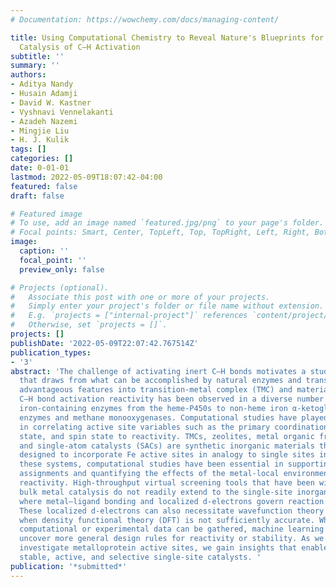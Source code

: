 ```yaml
---
# Documentation: https://wowchemy.com/docs/managing-content/

title: Using Computational Chemistry to Reveal Nature's Blueprints for Single-Site
  Catalysis of C–H Activation
subtitle: ''
summary: ''
authors:
- Aditya Nandy
- Husain Adamji
- David W. Kastner
- Vyshnavi Vennelakanti
- Azadeh Nazemi
- Mingjie Liu
- H. J. Kulik
tags: []
categories: []
date: 0-01-01
lastmod: 2022-05-09T18:07:42-04:00
featured: false
draft: false

# Featured image
# To use, add an image named `featured.jpg/png` to your page's folder.
# Focal points: Smart, Center, TopLeft, Top, TopRight, Left, Right, BottomLeft, Bottom, BottomRight.
image:
  caption: ''
  focal_point: ''
  preview_only: false

# Projects (optional).
#   Associate this post with one or more of your projects.
#   Simply enter your project's folder or file name without extension.
#   E.g. `projects = ["internal-project"]` references `content/project/deep-learning/index.md`.
#   Otherwise, set `projects = []`.
projects: []
publishDate: '2022-05-09T22:07:42.767514Z'
publication_types:
- '3'
abstract: 'The challenge of activating inert C–H bonds motivates a study of catalysts
  that draws from what can be accomplished by natural enzymes and translates these
  advantageous features into transition-metal complex (TMC) and material mimics. Inert
  C–H bond activation reactivity has been observed in a diverse number of predominantly
  iron-containing enzymes from the heme-P450s to non-heme iron α-ketoglutarate-dependent
  enzymes and methane monooxygenases. Computational studies have played a key role
  in correlating active site variables such as the primary coordination sphere, oxidation
  state, and spin state to reactivity. TMCs, zeolites, metal organic frameworks (MOFs),
  and single-atom catalysts (SACs) are synthetic inorganic materials that have been
  designed to incorporate Fe active sites in analogy to single sites in enzymes. In
  these systems, computational studies have been essential in supporting spectroscopic
  assignments and quantifying the effects of the metal-local environment on C–H bond
  reactivity. High-throughput virtual screening tools that have been widely used for
  bulk metal catalysis do not readily extend to the single-site inorganic catalysts
  where metal–ligand bonding and localized d-electrons govern reaction energetics.
  These localized d-electrons can also necessitate wavefunction theory calculations
  when density functional theory (DFT) is not sufficiently accurate. Where sufficient
  computational or experimental data can be gathered, machine learning has helped
  uncover more general design rules for reactivity or stability. As we continue to
  investigate metalloprotein active sites, we gain insights that enable us to design
  stable, active, and selective single-site catalysts. '
publication: '*submitted*'
---
```

